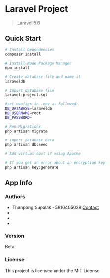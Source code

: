 # Laravel Project

> Laravel 5.6

## Quick Start

``` bash
# Install Dependencies
composer install

# Install Node Package Manager
npm install

# Create database file and name it 
laraveldb

# Import database file 
laravel-project.sql

#set configs in .env as followed:
DB_DATABASE=laraveldb
DB_USERNAME=root
DB_PASSWORD=

# Run Migrations
php artisan migrate

# Import database data
php artisan db:seed

# Add virtual host if using Apache

# If you get an error about an encryption key
php artisan key:generate
```

## App Info

### Authors
* Thanpong Supalak - 5810405029
<a href="mailto:thanapong.su@ku.th?Subject=Regarding%20Laravel%20Project" target="_blank">Contact</a>
*
*
*



### Version
Beta

### License
This project is licensed under the MIT License

